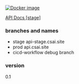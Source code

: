 [![Docker image](https://github.com/SmartSeminarian/back-end/actions/workflows/on-push-main.yml/badge.svg)](https://github.com/SmartSeminarian/back-end/actions/workflows/on-push-main.yml)

[API Docs [stage]](https://api-stage.csai.site/api/docs/)

### branches and names
 - stage api-stage.csai.site
 - prod  api.csai.site
 - cicd-workflow debug branch

### version
0.1
